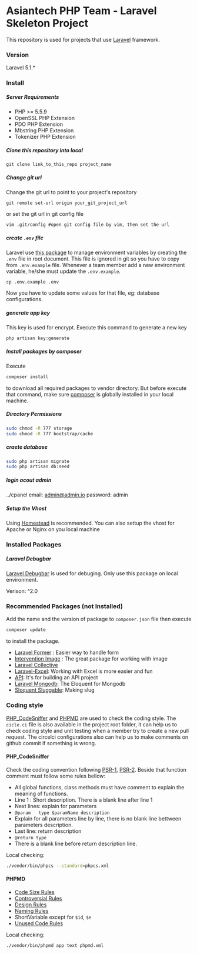 # Asiantech PHP Team - Laravel Skeleton Project

This repository is used for projects that use [Laravel](http://laravel.com) framework.

### Version
Laravel 5.1.*

### Install

##### Server Requirements

- PHP >= 5.5.9
- OpenSSL PHP Extension
- PDO PHP Extension
- Mbstring PHP Extension
- Tokenizer PHP Extension

##### Clone this repository into local

```
git clone link_to_this_repo project_name
```
##### Change git url

Change the git url to point to your project's repository
```
git remote set-url origin your_git_project_url
```
or set the git url in git config file
```
vim .git/config #open git config file by vim, then set the url
```
##### create `.env` file
Laravel use [this package](https://github.com/vlucas/phpdotenv) to manage environment variables by creating the `.env` file in root document. This file is ignored in git so you have to copy from `.env.example` file. Whenever a team member add a new environment variable, he/she must update the `.env.example`.

```
cp .env.example .env
```
Now you have to update some values for that file, eg: database configurations.

##### generate app key
This key is used for encrypt. Execute this command to generate a new key
```
php artisan key:generate
```


##### Install packages by composer
Execute
```bash
composer install
```
to download all required packages to vendor directory. But before execute that command, make sure [composer](https://getcomposer.org/doc/00-intro.md#globally) is globally installed in your local machine.

##### Directory Permissions
```bash
sudo chmod -R 777 storage
sudo chmod -R 777 bootstrap/cache
```

##### craete database
```bash
sudo php artisan migrate
sudo php artisan db:seed
```

##### login acout admin
../cpanel
email: admin@admin.io
password: admin

##### Setup the Vhost

Using [Homestead](http://laravel.com/docs/5.1/homestead) is recommended. You can also settup the vhost for Apache or Nginx on you local machine

### Installed Packages

##### Laravel Debugbar
[Laravel Debugbar](https://github.com/barryvdh/laravel-debugbar) is used for debuging. Only use this package on local environment.

Verison: ^2.0

### Recommended Packages (not Installed)

Add the name and the version of package to `composer.json` file then execute
```bash
composer update
```
to install the package.
- [Laravel Former](https://github.com/formers/former) : Easier way to handle form
- [Intervention Image](http://image.intervention.io/) : The great package for working with image
- [Laravel Collective](http://laravelcollective.com/)
- [Laravel-Excel](https://github.com/Maatwebsite/Laravel-Excel): Working with Excel is more easier and fun
- [API](https://github.com/dingo/api): It's for building an API project
- [Laravel Mongodb](https://github.com/jenssegers/laravel-mongodb): The Eloquent for Mongodb
- [Sloquent Sluggable](https://github.com/cviebrock/eloquent-sluggable): Making slug

### Coding style

[PHP_CodeSniffer](https://github.com/squizlabs/PHP_CodeSniffer) and [PHPMD](http://phpmd.org/) are used to check the coding style. The `cicle.ci` file is also available in the project root folder, it can help us to check coding style and unit testing when a member try to create a new pull request. The circelci configurations also can help us to make comments on github commit if something is wrong.  

#### PHP_CodeSniffer
Check the coding convention following [PSR-1](http://www.php-fig.org/psr/psr-1/), [PSR-2](http://www.php-fig.org/psr/psr-2/). Beside that function comment must follow some rules bellow:
- All global functions, class methods must have comment to explain the meaning of functions.
- Line 1 : Short description. There is a blank line after line 1
- Next lines: explain for parameters
 - `@param   type $paramName description`
 - Explain for all parameters line by line, there is no blank line bettween parameters description.
- Last line: return description
 - `@return type`
 - There is a blank line before return description line.

Local checking:
```bash
./vendor/bin/phpcs --standard=phpcs.xml
```
#### PHPMD
- [Code Size Rules](http://phpmd.org/rules/codesize.html)
- [Controversial Rules](http://phpmd.org/rules/controversial.html)
- [Design Rules](http://phpmd.org/rules/design.html)
- [Naming Rules](http://phpmd.org/rules/naming.html)
 - ShortVariable except for `$id`, `$e`
- [Unused Code Rules](http://phpmd.org/rules/unusedcode.html)

Local checking:
```bash
./vendor/bin/phpmd app text phpmd.xml
```
